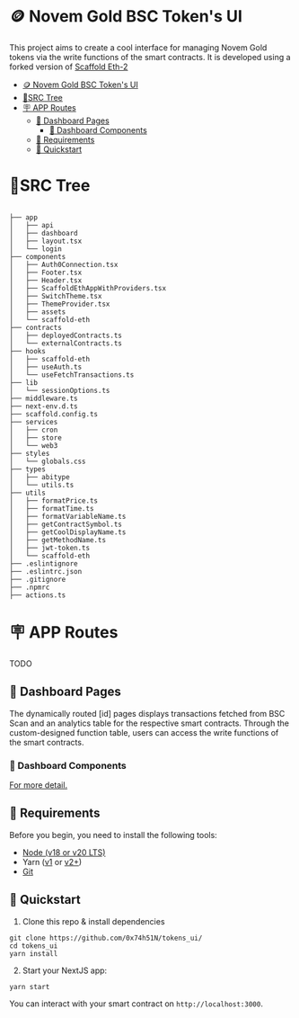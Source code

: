 # 🪙 Novem Gold BSC Token's UI

This project aims to create a cool interface for managing Novem Gold tokens via the write functions of the smart contracts. It is developed using a forked version of [Scaffold Eth-2](https://github.com/scaffold-eth/scaffold-eth-2)

- [🪙 Novem Gold BSC Token's UI](#-novem-gold-bsc-tokens-ui)
- [🌳SRC Tree](#src-tree)
- [🪧 APP Routes](#-app-routes)
  - [📑 Dashboard Pages](#-dashboard-pages)
    - [🧩 Dashboard Components](#-dashboard-components)
  - [👜 Requirements](#-requirements)
  - [🚀 Quickstart](#-quickstart)

# 🌳SRC Tree

```

├── app
│   ├── api
│   ├── dashboard
│   ├── layout.tsx
│   └── login
├── components
│   ├── Auth0Connection.tsx
│   ├── Footer.tsx
│   ├── Header.tsx
│   ├── ScaffoldEthAppWithProviders.tsx
│   ├── SwitchTheme.tsx
│   ├── ThemeProvider.tsx
│   ├── assets
│   └── scaffold-eth
├── contracts
│   ├── deployedContracts.ts
│   └── externalContracts.ts
├── hooks
│   ├── scaffold-eth
│   ├── useAuth.ts
│   └── useFetchTransactions.ts
├── lib
│   └── sessionOptions.ts
├── middleware.ts
├── next-env.d.ts
├── scaffold.config.ts
├── services
│   ├── cron
│   ├── store
│   └── web3
├── styles
│   └── globals.css
├── types
│   ├── abitype
│   └── utils.ts
├── utils
│   ├── formatPrice.ts
│   ├── formatTime.ts
│   ├── formatVariableName.ts
│   ├── getContractSymbol.ts
│   ├── getCoolDisplayName.ts
│   ├── getMethodName.ts
│   ├── jwt-token.ts
│   └── scaffold-eth
├── .eslintignore
├── .eslintrc.json
├── .gitignore
├── .npmrc
├── actions.ts
```

# 🪧 APP Routes

TODO

## 📑 Dashboard Pages

The dynamically routed [id] pages displays transactions fetched from BSC Scan and an analytics table for the respective smart contracts. Through the custom-designed function table, users can access the write functions of the smart contracts.

### 🧩 Dashboard Components

[For more detail.](/src/app/dashboard/README.md)

## 👜 Requirements

Before you begin, you need to install the following tools:

- [Node (v18 or v20 LTS)](https://nodejs.org/en/download/)
- Yarn ([v1](https://classic.yarnpkg.com/en/docs/install/) or [v2+](https://yarnpkg.com/getting-started/install))
- [Git](https://git-scm.com/downloads)

## 🚀 Quickstart

1. Clone this repo & install dependencies

```
git clone https://github.com/0x74h51N/tokens_ui/
cd tokens_ui
yarn install
```

2. Start your NextJS app:

```
yarn start
```

You can interact with your smart contract on `http://localhost:3000`.
